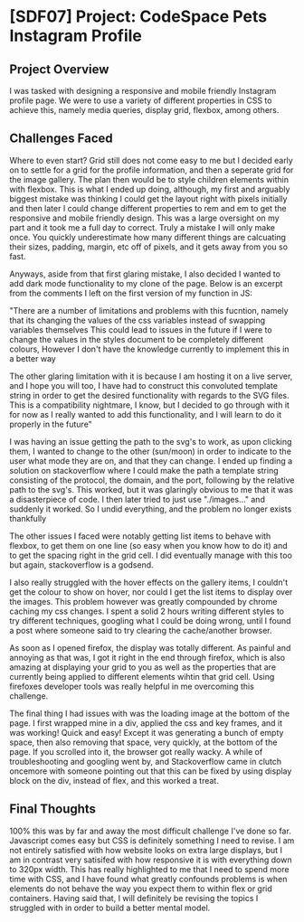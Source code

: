 # [SDF07] Project: CodeSpace Pets Instagram Profile

## Project Overview

I was tasked with designing a responsive and mobile friendly Instagram profile page. We were to use a variety of different properties in CSS to achieve this, namely media queries, display grid, flexbox, among others.

## Challenges Faced

Where to even start? Grid still does not come easy to me but I decided early on to settle for a grid for the profile information, and then a seperate grid for the image gallery. 
The plan then would be to style children elements within with flexbox. This is what I ended up doing, although, my first and arguably biggest mistake was thinking I could get the layout right with pixels
initially and then later I could change different properties to rem and em to get the responsive and mobile friendly design. This was a large oversight on my part and it took me a full day to correct. 
Truly a mistake I will only make once. You quickly underestimate how many different things are calcuating their sizes, padding, margin, etc off of pixels, and it gets away from you so fast.

Anyways, aside from that first glaring mistake, I also decided I wanted to add dark mode functionality to my clone of the page. Below is an excerpt from the comments I left on the first version of my function in JS:

"There are a number of limitations and problems with this fucntion, namely that its changing the values of the css variables instead of swapping variables themselves
This could lead to issues in the future if I were to change the values in the styles document to be completely different colours,
However I don't have the knowledge currently to implement this in a better way

The other glaring limitation with it is because I am hosting it on a live server, and I hope you will too, I have had to construct this 
convoluted template string in order to get the desired functionality with regards to the SVG files. This is a compatibility nightmare, I know, 
but I decided to go through with it for now as I really wanted to add this functionality, and I will learn to do it properly in the future"

I was having an issue getting the path to the svg's to work, as upon clicking them, I wanted to change to the other (sun/moon) in order to indicate to the user what mode they are on, and that they can change.
I ended up finding a solution on stackoverflow where I could make the path a template string consisting of the protocol, the domain, and the port, following by the relative path to the svg's. This worked, but it was
glaringly obvious to me that it was a disasterpiece of code. I then later tried to just use "./images..." and suddenly it worked. So I undid everything, and the problem no longer exists thankfully

The other issues I faced were notably getting list items to behave with flexbox, to get them on one line (so easy when you know how to do it) and to get the spacing right in the grid cell. I did eventually manage with this too 
but again, stackoverflow is a godsend.

I also really struggled with the hover effects on the gallery items, I couldn't get the colour to show on hover, nor could I get the list items to display over the images. This problem however was greatly compounded by chrome
caching my css changes. I spent a solid 2 hours writing different styles to try different techniques, googling what I could be doing wrong, until I found a post where someone said to try clearing the cache/another browser.

As soon as I opened firefox, the display was totally different. As painful and annoying as that was, I got it right in the end through firefox, which is also amazing at displaying your grid to you as well as the properties that are
currently being applied to different elements wihtin that grid cell. Using firefoxes developer tools was really helpful in me overcoming this challenge.

The final thing I had issues with was the loading image at the bottom of the page. I first wrapped mine in a div, applied the css and key frames, and it was working! Quick and easy! Except it was generating a bunch of empty space, then also removing that space, very quickly, at the bottom of the page. If you scrolled into it, the browser got really wacky. A while of troubleshooting and googling went by, and Stackoverflow came in clutch oncemore with someone pointing out that this can be fixed by using display block on the div, instead of flex, and this worked a treat.

## Final Thoughts

100% this was by far and away the most difficult challenge I've done so far. Javascript comes easy but CSS is definitely something I need to revise. I am not entirely satisfied with how website looks on extra large displays, but I am in contrast very satisifed with how responsive it is with everything down to 320px width. This has really highlighted to me that I need to spend more time with CSS, and I have found what greatly confounds problems is when elements do not behave the way you expect them to within flex or grid containers. Having said that, I will definitely be revising the topics I struggled with in order to build a better mental model.
